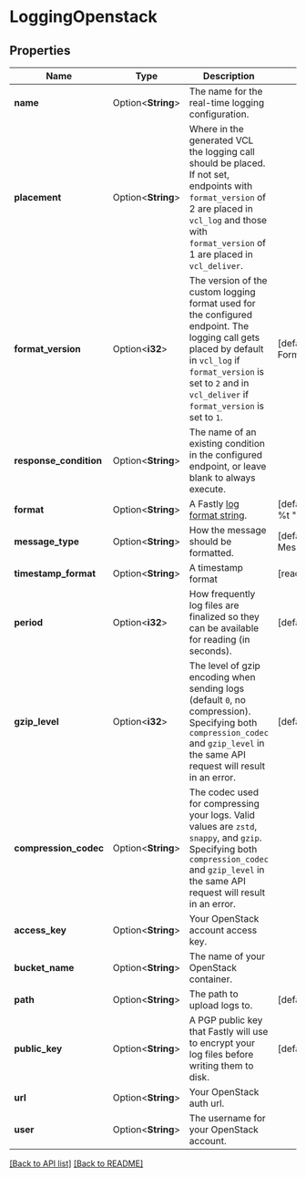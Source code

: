 # LoggingOpenstack

## Properties

Name | Type | Description | Notes
------------ | ------------- | ------------- | -------------
**name** | Option<**String**> | The name for the real-time logging configuration. | 
**placement** | Option<**String**> | Where in the generated VCL the logging call should be placed. If not set, endpoints with `format_version` of 2 are placed in `vcl_log` and those with `format_version` of 1 are placed in `vcl_deliver`.  | 
**format_version** | Option<**i32**> | The version of the custom logging format used for the configured endpoint. The logging call gets placed by default in `vcl_log` if `format_version` is set to `2` and in `vcl_deliver` if `format_version` is set to `1`.  | [default to FormatVersion_v2]
**response_condition** | Option<**String**> | The name of an existing condition in the configured endpoint, or leave blank to always execute. | 
**format** | Option<**String**> | A Fastly [log format string](https://docs.fastly.com/en/guides/custom-log-formats). | [default to %h %l %u %t "%r" %&gt;s %b]
**message_type** | Option<**String**> | How the message should be formatted. | [default to MessageType_Classic]
**timestamp_format** | Option<**String**> | A timestamp format | [readonly]
**period** | Option<**i32**> | How frequently log files are finalized so they can be available for reading (in seconds). | [default to 3600]
**gzip_level** | Option<**i32**> | The level of gzip encoding when sending logs (default `0`, no compression). Specifying both `compression_codec` and `gzip_level` in the same API request will result in an error. | [default to 0]
**compression_codec** | Option<**String**> | The codec used for compressing your logs. Valid values are `zstd`, `snappy`, and `gzip`. Specifying both `compression_codec` and `gzip_level` in the same API request will result in an error. | 
**access_key** | Option<**String**> | Your OpenStack account access key. | 
**bucket_name** | Option<**String**> | The name of your OpenStack container. | 
**path** | Option<**String**> | The path to upload logs to. | [default to null]
**public_key** | Option<**String**> | A PGP public key that Fastly will use to encrypt your log files before writing them to disk. | [default to null]
**url** | Option<**String**> | Your OpenStack auth url. | 
**user** | Option<**String**> | The username for your OpenStack account. | 

[[Back to API list]](../README.md#documentation-for-api-endpoints) [[Back to README]](../README.md)


